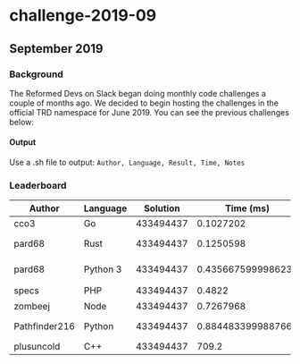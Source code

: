 # challenge-2019-09

## September 2019

### Background

The Reformed Devs on Slack began doing monthly code challenges a couple of months ago. We decided to begin hosting the challenges in the official TRD namespace for June 2019. You can see the previous challenges below:

#### Output

Use a .sh file to output:
`Author, Language, Result, Time, Notes`


### Leaderboard

Author | Language | Solution | Time (ms) | Notes
--- | --- | --- | --- | ---
cco3 | Go | 433494437 | 0.1027202 | 
pard68 | Rust | 433494437 | 0.1250598 | Miller-rabin
pard68 | Python 3 | 433494437 | 0.4356675999986237 | the yeetiest
specs | PHP | 433494437 | 0.4822 | ¯\_(ツ)_/¯
zombeej | Node | 433494437 | 0.7267968 | blarg
Pathfinder216 | Python | 433494437 | 0.8844833999887669 | Simple optimized
plusuncold | C++ | 433494437 | 709.2 | 
